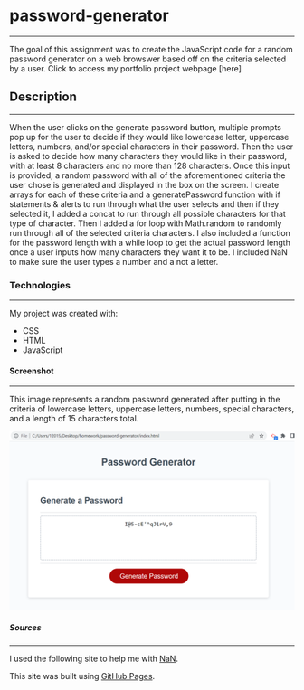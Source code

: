 # password-generator

---
The goal of this assignment was to create the JavaScript code for a random password generator on a web browswer based off on the criteria selected by a user. Click to access my portfolio project webpage [here]

## Description 

---
 When the user clicks on the generate password button, multiple prompts pop up for the user to decide if they would like lowercase letter, uppercase letters, numbers, and/or special characters in their password. Then the user is asked to decide how many characters they would like in their password, with at least 8 characters and no more than 128 characters. Once this input is provided, a random password with all of the aforementioned criteria the user chose is generated and displayed in the box on the screen. I create arrays for each of these criteria and a generatePassword function with if statements & alerts to run through what the user selects and then if they selected it, I added a concat to run through all possible characters for that type of character. Then I added a for loop with Math.random to randomly run through all of the selected criteria characters. I also included a function for the password length with a while loop to get the actual password length once a user inputs how many characters they want it to be. I included NaN to make sure the user types a number and a not a letter. 

### Technologies
---
My project was created with:
* CSS
* HTML
* JavaScript 

#### Screenshot 
---
This image represents a random password generated after putting in the criteria of lowercase letters, uppercase letters, numbers, special characters, and a length of 15 characters total.

![Password Generator](/assets/password-generator.png)
##### Sources
---
I used the following site to help me with [NaN](https://www.codegrepper.com/code-examples/javascript/javascript+nan+if+statement).

This site was built using [GitHub Pages](https://pages.github.com/).
